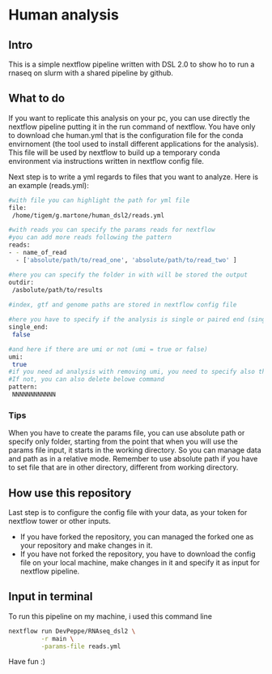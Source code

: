 # Human analysis

## Intro
This is a simple nextflow pipeline written with DSL 2.0 to show ho to run a rnaseq on slurm with a shared pipeline by github.

## What to do
If you want to replicate this analysis on your pc, you can use directly the nextflow pipeline putting it in the run command of nextflow. You have only to download che human.yml that is the configuration file for the conda envirnoment (the tool used to install different applications for the analysis). This file will be used by nextflow to build up a temporary conda environment via instructions written in nextflow config file.

Next step is to write a yml regards to files that you want to analyze.
Here is an example (reads.yml):

```bash
#with file you can highlight the path for yml file
file:
 /home/tigem/g.martone/human_dsl2/reads.yml

#with reads you can specify the params reads for nextflow
#you can add more reads following the pattern
reads:
- - name_of_read
  - ['absolute/path/to/read_one', 'absolute/path/to/read_two' ]

#here you can specify the folder in with will be stored the output
outdir:
 /asbolute/path/to/results
 
#index, gtf and genome paths are stored in nextflow config file

#here you have to specify if the analysis is single or paired end (single_end = true or false)
single_end:
 false

#and here if there are umi or not (umi = true or false)
umi:
 true
#if you need ad analysis with removing umi, you need to specify also the pattern for them. 
#If not, you can also delete belowe command
pattern:
 NNNNNNNNNNNN
```

### Tips

When you have to create the params file, you can use absolute path or specify only folder, starting from the point that when you will use the params file input, it starts in the working directory. So you can manage data and path as in a relative mode. Remember to use absolute path if you have to set file that are in other directory, different from working directory.

## How use this repository

Last step is to configure the config file with your data, as your token for nextflow tower or other inputs.
- If you have forked the repository, you can managed the forked one as your repository and make changes in it.
- If you have not forked the repository, you have to download the config file on your local machine, make changes in it and specify it as input for nextflow pipeline.

## Input in terminal
To run this pipeline on my machine, i used this command line

```bash
nextflow run DevPeppe/RNAseq_dsl2 \
		 -r main \
		 -params-file reads.yml
```

Have fun :)
